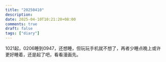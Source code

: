```yaml
---
title: "20250410"
description: 
date: 2025-04-10T10:21:20+08:00
comments: true
draft: false
tags: ["diary"]
---
```

1021起，0206睡到0947，还想睡，但玩玩手机就不想了，再者少睡点晚上或许更好睡着，还是起了吧，看看漫画先。